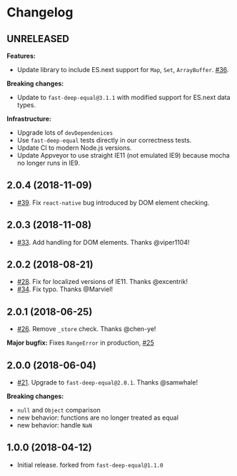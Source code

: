 # Changelog

## UNRELEASED

**Features:**
- Update library to include ES.next support for `Map`, `Set`, `ArrayBuffer`. [#36](https://github.com/FormidableLabs/react-fast-compare/pull/36).

**Breaking changes:**
- Update to `fast-deep-equal@3.1.1` with modified support for ES.next data types.

**Infrastructure:**
- Upgrade lots of `devDependenices`
- Use `fast-deep-equal` tests directly in our correctness tests.
- Update CI to modern Node.js versions.
- Update Appveyor to use straight IE11 (not emulated IE9) because mocha no longer runs in IE9.

## 2.0.4 (2018-11-09)

- [#39](https://github.com/FormidableLabs/react-fast-compare/pull/39). Fix `react-native` bug introduced by DOM element checking.

## 2.0.3 (2018-11-08)

- [#33](https://github.com/FormidableLabs/react-fast-compare/pull/33). Add handling for DOM elements. Thanks @viper1104!

## 2.0.2 (2018-08-21)

- [#28](https://github.com/FormidableLabs/react-fast-compare/pull/28). Fix for localized versions of IE11. Thanks @excentrik!
- [#34](https://github.com/FormidableLabs/react-fast-compare/pull/34). Fix typo. Thanks @Marviel!

## 2.0.1 (2018-06-25)

- [#26](https://github.com/FormidableLabs/react-fast-compare/pull/26). Remove `_store` check. Thanks @chen-ye!

**Major bugfix:** Fixes `RangeError` in production, [#25](https://github.com/FormidableLabs/react-fast-compare/issues/25)

## 2.0.0 (2018-06-04)

- [#21](https://github.com/FormidableLabs/react-fast-compare/pull/21). Upgrade to `fast-deep-equal@2.0.1`. Thanks @samwhale!

**Breaking changes:**
- `null` and `Object` comparison
- new behavior: functions are no longer treated as equal
- new behavior: handle `NaN`

## 1.0.0 (2018-04-12)

- Initial release. forked from `fast-deep-equal@1.1.0`
